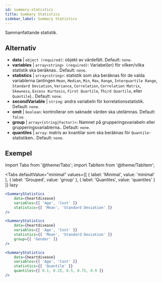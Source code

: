 ```yaml
---
id: summary-statistics 
title: Summary Statistics
sidebar_label: Summary Statistics
---
```


Sammanfattande statistik.

## Alternativ

* __data__ | `object (required)`: objekt av värdefält. Default: `none`.
* __variables__ | `array<string> (required)`: Variabel(er) för vilken/vilka statistik ska beräknas.. Default: `none`.
* __statistics__ | `array<string>`: statistik som ska beräknas för de valda variablerna (antingen `Mean`, `Median`, `Min`, `Max`, `Range`, `Interquartile Range`, `Standard Deviation`, `Variance`, `Correlation`, `Correlation Matrix`, `Skewness`, `Excess Kurtosis`, `First Quartile`, `Third Quartile`, eller `Quantile`).. Default: `none`.
* __secondVariable__ | `string`: andra variabeln för korrelationsstatistik. Default: `none`.
* __omit__ | `boolean`: kontrollerar om saknade värden ska utelämnas. Default: `false`.
* __group__ | `array<(string|Factor)>`: Namnet på grupperingsvariabeln eller grupperingsvariablerna.. Default: `none`.
* __quantiles__ | `array`: matris av kvantilar som ska beräknas för `Quantile`-statistiken.. Default: `none`.


## Exempel

import Tabs from '@theme/Tabs';
import TabItem from '@theme/TabItem';

<Tabs
    defaultValue="minimal"
    values={[
        { label: 'Minimal', value: 'minimal' },
        { label: 'Grouped', value: 'group' },
        { label: 'Quantiles', value: 'quantiles' }
    ]}
    lazy
>

<TabItem value="minimal">

```jsx live
<SummaryStatistics 
    data={heartdisease} 
    variables={[ 'Age', 'Cost' ]}
    statistics={[ 'Mean', 'Standard Deviation' ]}
/>
```

</TabItem>

<TabItem value="group" >

```jsx live
<SummaryStatistics 
    data={heartdisease} 
    variables={[ 'Age', 'Cost' ]}
    statistics={[ 'Mean', 'Standard Deviation' ]}
    group={[ 'Gender' ]}
/>
```
</TabItem>

<TabItem value="quantiles">

```jsx live
<SummaryStatistics 
    data={heartdisease} 
    variables={[ 'Age', 'Cost' ]}
    statistics={[ 'Quantile' ]}
    quantiles={[ 0.1, 0.25, 0.5, 0.75, 0.9 ]}
/>
```

</TabItem>

</Tabs>
